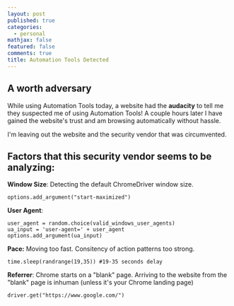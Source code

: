 ```yaml
---
layout: post
published: true
categories:
  - personal
mathjax: false
featured: false
comments: true
title: Automation Tools Detected
---
```

## A worth adversary

While using Automation Tools today, a website had the **audacity** to tell me they suspected me of using Automation Tools! A couple hours later I have gained the website's trust and am browsing automatically without hassle. 

I'm leaving out the website and the security vendor that was circumvented.

## Factors that this security vendor seems to be analyzing:
**Window Size**: Detecting the default ChromeDriver window size.
```
options.add_argument("start-maximized")
```

**User Agent**: 
```
user_agent = random.choice(valid_windows_user_agents)
ua_input = 'user-agent=' + user_agent
options.add_argument(ua_input)
```

**Pace:** Moving too fast. Consitency of action patterns too strong.
```
time.sleep(randrange(19,35)) #19-35 seconds delay
```

**Referrer**: Chrome starts on a "blank" page. Arriving to the website from the "blank" page is inhuman (unless it's your Chrome landing page)
```
driver.get("https://www.google.com/")
```
